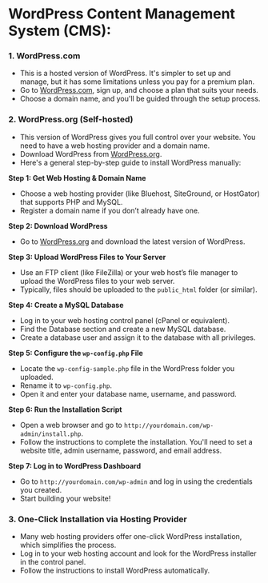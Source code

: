 # WordPress Content Management System (CMS):

### 1. **WordPress.com**
   - This is a hosted version of WordPress. It's simpler to set up and manage, but it has some limitations unless you pay for a premium plan.
   - Go to [WordPress.com](https://wordpress.com/), sign up, and choose a plan that suits your needs.
   - Choose a domain name, and you'll be guided through the setup process.

### 2. **WordPress.org (Self-hosted)**
   - This version of WordPress gives you full control over your website. You need to have a web hosting provider and a domain name.
   - Download WordPress from [WordPress.org](https://wordpress.org/download/).
   - Here's a general step-by-step guide to install WordPress manually:
   
   **Step 1: Get Web Hosting & Domain Name**
   - Choose a web hosting provider (like Bluehost, SiteGround, or HostGator) that supports PHP and MySQL.
   - Register a domain name if you don’t already have one.

   **Step 2: Download WordPress**
   - Go to [WordPress.org](https://wordpress.org/download/) and download the latest version of WordPress.

   **Step 3: Upload WordPress Files to Your Server**
   - Use an FTP client (like FileZilla) or your web host’s file manager to upload the WordPress files to your web server.
   - Typically, files should be uploaded to the `public_html` folder (or similar).

   **Step 4: Create a MySQL Database**
   - Log in to your web hosting control panel (cPanel or equivalent).
   - Find the Database section and create a new MySQL database.
   - Create a database user and assign it to the database with all privileges.

   **Step 5: Configure the `wp-config.php` File**
   - Locate the `wp-config-sample.php` file in the WordPress folder you uploaded.
   - Rename it to `wp-config.php`.
   - Open it and enter your database name, username, and password.

   **Step 6: Run the Installation Script**
   - Open a web browser and go to `http://yourdomain.com/wp-admin/install.php`.
   - Follow the instructions to complete the installation. You'll need to set a website title, admin username, password, and email address.

   **Step 7: Log in to WordPress Dashboard**
   - Go to `http://yourdomain.com/wp-admin` and log in using the credentials you created.
   - Start building your website!

### 3. **One-Click Installation via Hosting Provider**
   - Many web hosting providers offer one-click WordPress installation, which simplifies the process.
   - Log in to your web hosting account and look for the WordPress installer in the control panel.
   - Follow the instructions to install WordPress automatically.

 
